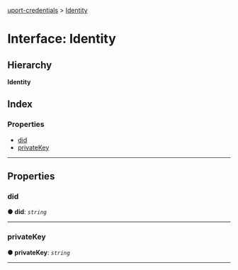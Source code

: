 [uport-credentials](../README.md) > [Identity](../interfaces/identity.md)

# Interface: Identity

## Hierarchy

**Identity**

## Index

### Properties

* [did](identity.md#did)
* [privateKey](identity.md#privatekey)

---

## Properties

<a id="did"></a>

###  did

**● did**: *`string`*

___
<a id="privatekey"></a>

###  privateKey

**● privateKey**: *`string`*

___

